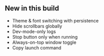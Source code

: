 

## New in this build
- Theme & font switching with persistence
- Hide scrollbars globally
- Dev-mode-only logs
- Stop button only when running
- Always-on-top window toggle
- Copy launch command
